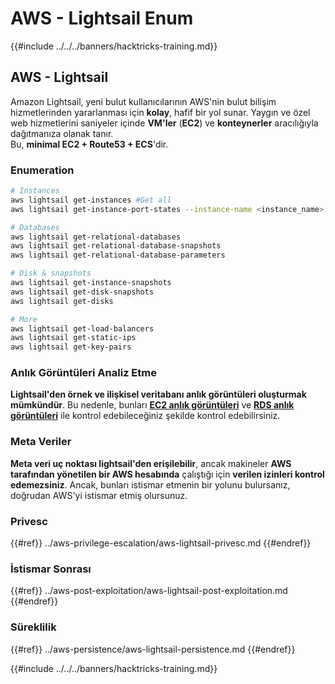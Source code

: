 # AWS - Lightsail Enum

{{#include ../../../banners/hacktricks-training.md}}

## AWS - Lightsail

Amazon Lightsail, yeni bulut kullanıcılarının AWS'nin bulut bilişim hizmetlerinden yararlanması için **kolay**, hafif bir yol sunar. Yaygın ve özel web hizmetlerini saniyeler içinde **VM'ler** (**EC2**) ve **konteynerler** aracılığıyla dağıtmanıza olanak tanır.\
Bu, **minimal EC2 + Route53 + ECS**'dir.

### Enumeration
```bash
# Instances
aws lightsail get-instances #Get all
aws lightsail get-instance-port-states --instance-name <instance_name> #Get open ports

# Databases
aws lightsail get-relational-databases
aws lightsail get-relational-database-snapshots
aws lightsail get-relational-database-parameters

# Disk & snapshots
aws lightsail get-instance-snapshots
aws lightsail get-disk-snapshots
aws lightsail get-disks

# More
aws lightsail get-load-balancers
aws lightsail get-static-ips
aws lightsail get-key-pairs
```
### Anlık Görüntüleri Analiz Etme

**Lightsail'den örnek ve ilişkisel veritabanı anlık görüntüleri oluşturmak mümkündür**. Bu nedenle, bunları [**EC2 anlık görüntüleri**](aws-ec2-ebs-elb-ssm-vpc-and-vpn-enum/#ebs) ve [**RDS anlık görüntüleri**](aws-relational-database-rds-enum.md#enumeration) ile kontrol edebileceğiniz şekilde kontrol edebilirsiniz.

### Meta Veriler

**Meta veri uç noktası lightsail'den erişilebilir**, ancak makineler **AWS tarafından yönetilen bir AWS hesabında** çalıştığı için **verilen izinleri kontrol edemezsiniz**. Ancak, bunları istismar etmenin bir yolunu bulursanız, doğrudan AWS'yi istismar etmiş olursunuz.

### Privesc

{{#ref}}
../aws-privilege-escalation/aws-lightsail-privesc.md
{{#endref}}

### İstismar Sonrası

{{#ref}}
../aws-post-exploitation/aws-lightsail-post-exploitation.md
{{#endref}}

### Süreklilik

{{#ref}}
../aws-persistence/aws-lightsail-persistence.md
{{#endref}}

{{#include ../../../banners/hacktricks-training.md}}
